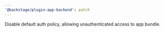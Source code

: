 ```yaml
---
'@backstage/plugin-app-backend': patch
---
```


Disable default auth policy, allowing unauthenticated access to app bundle.
